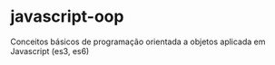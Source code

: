# javascript-oop
Conceitos básicos de programação orientada a objetos aplicada em Javascript (es3, es6)
